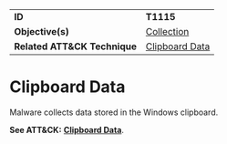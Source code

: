 |||
|---------|------------------------|
|**ID**|**T1115**|
|**Objective(s)**|[Collection](https://github.com/MBCProject/mbc-markdown/tree/master/collection)|
|**Related ATT&CK Technique**|[Clipboard Data](https://attack.mitre.org/techniques/T1115/)|

Clipboard Data
==============
Malware collects data stored in the Windows clipboard.

**See ATT&CK:** [**Clipboard Data**](https://attack.mitre.org/techniques/T1115/).